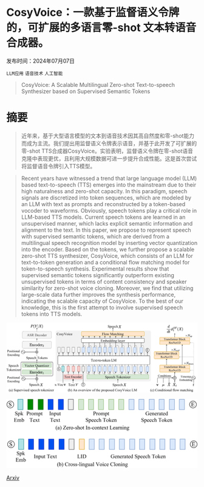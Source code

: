 # CosyVoice：一款基于监督语义令牌的，可扩展的多语言零-shot 文本转语音合成器。

发布时间：2024年07月07日

`LLM应用` `语音技术` `人工智能`

> CosyVoice: A Scalable Multilingual Zero-shot Text-to-speech Synthesizer based on Supervised Semantic Tokens

# 摘要

> 近年来，基于大型语言模型的文本到语音技术因其高自然度和零-shot能力而成为主流。我们提出用监督语义令牌表示语音，并基于此开发了可扩展的零-shot TTS合成器CosyVoice。实验表明，监督语义令牌在零-shot语音克隆中表现更优，且利用大规模数据可进一步提升合成性能。这是首次尝试将监督语音令牌引入TTS模型。

> Recent years have witnessed a trend that large language model (LLM) based text-to-speech (TTS) emerges into the mainstream due to their high naturalness and zero-shot capacity. In this paradigm, speech signals are discretized into token sequences, which are modeled by an LLM with text as prompts and reconstructed by a token-based vocoder to waveforms. Obviously, speech tokens play a critical role in LLM-based TTS models. Current speech tokens are learned in an unsupervised manner, which lacks explicit semantic information and alignment to the text. In this paper, we propose to represent speech with supervised semantic tokens, which are derived from a multilingual speech recognition model by inserting vector quantization into the encoder. Based on the tokens, we further propose a scalable zero-shot TTS synthesizer, CosyVoice, which consists of an LLM for text-to-token generation and a conditional flow matching model for token-to-speech synthesis. Experimental results show that supervised semantic tokens significantly outperform existing unsupervised tokens in terms of content consistency and speaker similarity for zero-shot voice cloning. Moreover, we find that utilizing large-scale data further improves the synthesis performance, indicating the scalable capacity of CosyVoice. To the best of our knowledge, this is the first attempt to involve supervised speech tokens into TTS models.

![CosyVoice：一款基于监督语义令牌的，可扩展的多语言零-shot 文本转语音合成器。](../../../paper_images/2407.05407/x1.png)

![CosyVoice：一款基于监督语义令牌的，可扩展的多语言零-shot 文本转语音合成器。](../../../paper_images/2407.05407/x2.png)

[Arxiv](https://arxiv.org/abs/2407.05407)